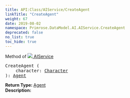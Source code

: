```yaml
---
title: API:Class/AIService/CreateAgent
linkTitle: "CreateAgent"
weight: 67
date: 2019-08-02
namespace: Primrose.DataModel.AI.AIService.CreateAgent
deprecated: false
no_list: true
toc_hide: true
---
```

Method of <a href="/docs/api-reference/Class/AIService"><img src="/icons/silk/chart_curve.png"/>&nbsp;AIService</a>
<pre class="method-declaration">
CreateAgent (
    character: <a class="type" href="/docs/api-reference/Class/Character">Character</a>
): <a class="type" href="/docs/api-reference/Class/Agent">Agent</a></pre>
<b>Return Type: </b>
<a class="type" href="/docs/api-reference/Class/Agent">Agent</a>
<br/>
<b>Description: </b>